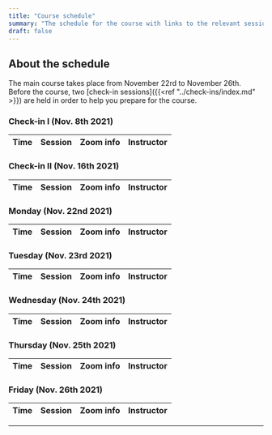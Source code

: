 ```yaml
---
title: "Course schedule"
summary: "The schedule for the course with links to the relevant sessions"
draft: false
---
```


## About the schedule

The main course takes place from November 22rd to November 26th. Before the course, two [check-in sessions]({{<ref "../check-ins/index.md" >}}) are held in order to help you prepare for the course.

### Check-in I (Nov. 8th 2021)
| Time        | Session                                                       | Zoom info | Instructor                          |
| ----------- | ------------------------------------------------------------ | ------------------|----------------- |


### Check-in II (Nov. 16th 2021)

| Time        | Session                                                       | Zoom info | Instructor                          |
| ----------- | ------------------------------------------------------------ | ------------------|----------------- |


### Monday (Nov. 22nd 2021)
| Time        | Session                                                       | Zoom info         | Instructor                          |
| ----------- | ------------------------------------------------------------ | ----------------------------------- | ----------------------------------- |


### Tuesday (Nov. 23rd 2021)
| Time        | Session                                                       | Zoom info              | Instructor                          |
| ----------- | ------------------------------------------------------------ | ----------------------------------- | ----------------------------------- |


### Wednesday (Nov. 24th 2021)

| Time        | Session                                                       | Zoom info              | Instructor                          |
| ----------- | ------------------------------------------------------------ | ----------------------------------- | ----------------------------------- |



### Thursday (Nov. 25th 2021)

| Time        | Session                                                       | Zoom info              | Instructor                          |
| ----------- | ------------------------------------------------------------ | ----------------------------------- | ----------------------------------- |


### Friday (Nov. 26th 2021)

| Time        | Session                                                       | Zoom info              | Instructor                          |
| ----------- | ------------------------------------------------------------ | ----------------------------------- | ----------------------------------- |


---

